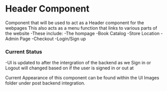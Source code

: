 # Header Component
Component that will be used to act as a Header component for the webpages
This also acts as a menu function that links to various parts of the website
-These include:
    -The hompage
    -Book Catalog
    -Store Location
    -Admin Page
    -Checkout
    -Login/Sign up

### Current Status
-UI is updated to after the intergration of the backend as we Sign in or Logout will changed based on if the user is signed in or out at


Current Appearance of this component can be found within the UI Images folder under post backend integration.